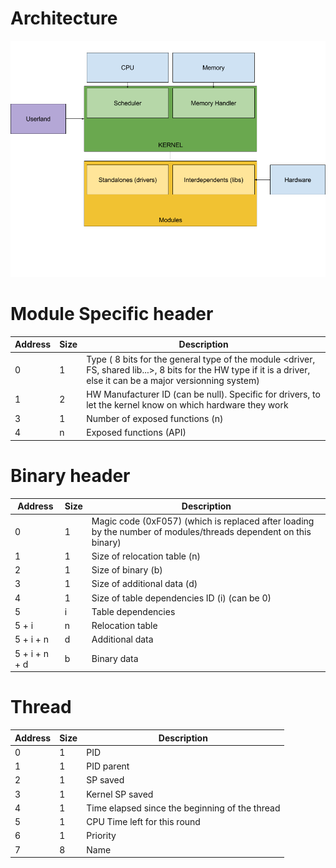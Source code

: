 Architecture
============
![](architecture-l3nn0x-proposal.png)

Module Specific header
======================

| Address | Size | Description |
|---------|------|-------------|
| 0       | 1    | Type ( 8 bits for the general type of the module <driver, FS, shared lib...>, 8 bits for the HW type if it is a driver, else it can be a major versionning system) |
| 1       | 2    | HW Manufacturer ID (can be null). Specific for drivers, to let the kernel know on which hardware they work |
| 3       | 1    | Number of exposed functions (n) |
| 4       | n    | Exposed functions (API) |

Binary header
=============
| Address       | Size   | Description |
|---------------|--------|-------------|
| 0             | 1      | Magic code (0xF057) (which is replaced after loading by the number of modules/threads dependent on this binary) |
| 1             | 1      | Size of relocation table (n) |
| 2             | 1      | Size of binary (b) |
| 3             | 1      | Size of additional data (d) |
| 4             | 1      | Size of table dependencies ID (i) (can be 0) |
| 5             | i      | Table dependencies |
| 5 + i         | n      | Relocation table |
| 5 + i + n     | d      | Additional data |
| 5 + i + n + d | b      | Binary data |

Thread
======

| Address | Size | Description |
|---------|------|-------------|
| 0       | 1    | PID |
| 1       | 1    | PID parent |
| 2       | 1    | SP saved |
| 3       | 1    | Kernel SP saved |
| 4       | 1    | Time elapsed since the beginning of the thread |
| 5       | 1    | CPU Time left for this round |
| 6       | 1    | Priority |
| 7       | 8    | Name |
